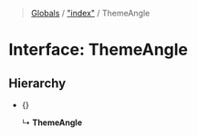 > [Globals](../README.md) / ["index"](../modules/_index_.md) / ThemeAngle

# Interface: ThemeAngle

## Hierarchy

* {}

  ↳ **ThemeAngle**
